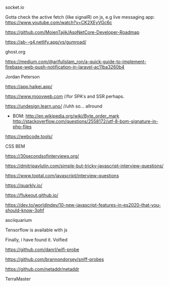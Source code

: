 socket.io


Gotta check the active fetch (like signalR) on js, e.g live messaging app:
https://www.youtube.com/watch?v=CK2XEyVGc6c

https://github.com/MoienTajik/AspNetCore-Developer-Roadmap


https://ab--g4.netlify.app/vs/gumroad/

ghost.org

https://medium.com/@arifulislam_ron/a-quick-guide-to-implement-firebase-web-push-notification-in-laravel-ac11ba3260b4

Jordan Peterson

https://app.haikei.app/

https://www.moovweb.com //for SPA's and SSR perhaps.

https://undesign.learn.uno/ //uhh so... allround 

- BOM:
http://en.wikipedia.org/wiki/Byte_order_mark
http://stackoverflow.com/questions/2558172/utf-8-bom-signature-in-php-files



https://webcode.tools/


CSS BEM

https://30secondsofinterviews.org/

https://dmitripavlutin.com/simple-but-tricky-javascript-interview-questions/

https://www.toptal.com/javascript/interview-questions

https://quarkly.io/

https://flukeout.github.io/



https://dev.to/worldindev/10-new-javascript-features-in-es2020-that-you-should-know-3ohf

asciiquarium


Tensorflow is available with js


Finally, i have found it. Volfied


https://github.com/danrl/wifi-probe

https://github.com/brannondorsey/sniff-probes

https://github.com/netaddr/netaddr 

TerraMaster
